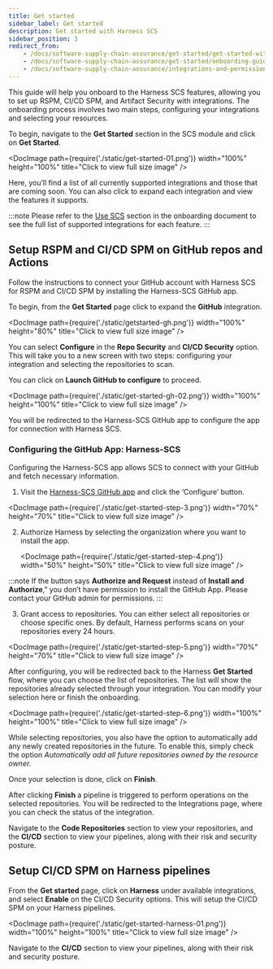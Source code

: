 ```yaml
---
title: Get started
sidebar_label: Get started
description: Get started with Harness SCS
sidebar_position: 3
redirect_from:
    - /docs/software-supply-chain-assurance/get-started/get-started-with-rspm
    - /docs/software-supply-chain-assurance/get-started/onboarding-guide
    - /docs/software-supply-chain-assurance/integrations-and-permissions
---
```


This guide will help you onboard to the Harness SCS features, allowing you to set up RSPM, CI/CD SPM, and Artifact Security with integrations. The onboarding process involves two main steps, configuring your integrations and selecting your resources.

To begin, navigate to the **Get Started** section in the SCS module and click on **Get Started**.

<DocImage path={require('./static/get-started-01.png')} width="100%" height="100%" title="Click to view full size image" />

Here, you’ll find a list of all currently supported integrations and those that are coming soon. You can also click to expand each integration and view the features it supports.

:::note
Please refer to the [Use SCS](/docs/software-supply-chain-assurance/ssca-supported#use-scs) section in the onboarding document to see the full list of supported integrations for each feature.
:::



## Setup RSPM and CI/CD SPM on GitHub repos and Actions
Follow the instructions to connect your GitHub account with Harness SCS for RSPM and CI/CD SPM by installing the Harness-SCS GitHub app.

To begin, from the **Get Started** page click to expand the **GitHub** integration.

<DocImage path={require('./static/getstarted-gh.png')} width="100%" height="80%" title="Click to view full size image" />


You can select **Configure** in the **Repo Security** and **CI/CD Security** option. This will take you to a new screen with two steps: configuring your integration and selecting the repositories to scan.

You can click on **Launch GitHub to configure** to proceed.

<DocImage path={require('./static/get-started-gh-02.png')} width="100%" height="100%" title="Click to view full size image" />

You will be redirected to the Harness-SCS GitHub app to configure the app for connection with Harness SCS.


### Configuring the GitHub App: Harness-SCS

Configuring the Harness-SCS app allows SCS to connect with your GitHub and fetch necessary information.



1. Visit the [Harness-SCS GitHub app](https://github.com/apps/harness-ssca) and click the ‘Configure’ button.

<DocImage path={require('./static/get-started-step-3.png')} width="70%" height="70%" title="Click to view full size image" />


2. Authorize Harness by selecting the organization where you want to install the app.


    <DocImage path={require('./static/get-started-step-4.png')} width="50%" height="50%" title="Click to view full size image" />


:::note
If the button says **Authorize and Request** instead of **Install and Authorize**," you don’t have permission to install the GitHub App. Please contact your GitHub admin for permissions.
:::



3. Grant access to repositories. You can either select all repositories or choose specific ones. By default, Harness performs scans on your repositories every 24 hours.


<DocImage path={require('./static/get-started-step-5.png')} width="70%" height="70%" title="Click to view full size image" />



After configuring, you will be redirected back to the Harness **Get Started** flow, where you can choose the list of repositories. The list will show the repositories already selected through your integration. You can modify your selection here or finish the onboarding.


<DocImage path={require('./static/get-started-step-6.png')} width="100%" height="100%" title="Click to view full size image" />


While selecting repositories, you also have the option to automatically add any newly created repositories in the future. To enable this, simply check the option _Automatically add all future repositories owned by the resource owner._

Once your selection is done, click on **Finish**.

After clicking **Finish** a pipeline is triggered to perform operations on the selected repositories. You will be redirected to the Integrations page, where you can check the status of the integration.

Navigate to the **Code Repositories** section to view your repositories, and the **CI/CD** section to view your pipelines, along with their risk and security posture.


## Setup CI/CD SPM on Harness pipelines
From the **Get started** page, click on **Harness** under available integrations, and select **Enable** on the CI/CD Security options. This will setup the CI/CD SPM on your Harness pipelines.

<DocImage path={require('./static/get-started-harness-01.png')} width="100%" height="100%" title="Click to view full size image" />

Navigate to the **CI/CD** section to view your pipelines, along with their risk and security posture.